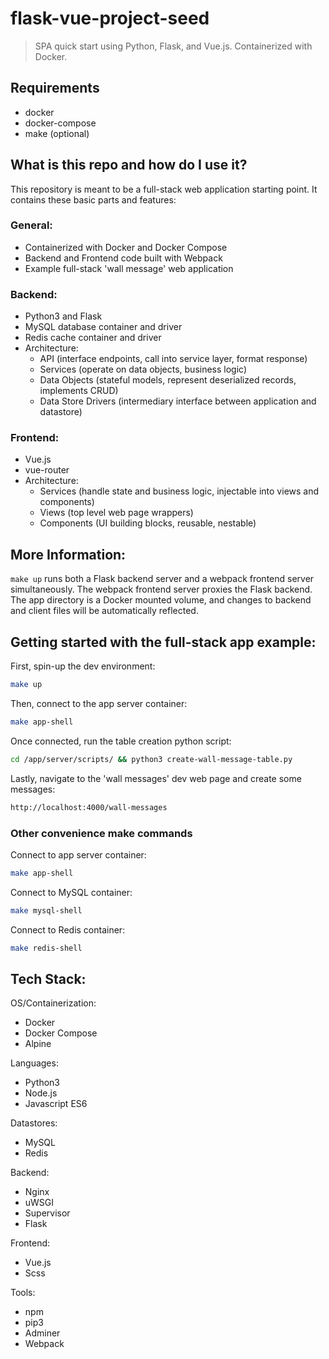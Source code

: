 

# flask-vue-project-seed

> SPA quick start using Python, Flask, and Vue.js. Containerized with Docker.


## Requirements

- docker
- docker-compose
- make (optional)


## What is this repo and how do I use it?

This repository is meant to be a full-stack web application starting point. It
contains these basic parts and features:

### General:
- Containerized with Docker and Docker Compose
- Backend and Frontend code built with Webpack
- Example full-stack 'wall message' web application

### Backend:
- Python3 and Flask
- MySQL database container and driver
- Redis cache container and driver
- Architecture:
  * API (interface endpoints, call into service layer, format response)
  * Services (operate on data objects, business logic)
  * Data Objects (stateful models, represent deserialized records, implements CRUD)
  * Data Store Drivers (intermediary interface between application and datastore)

### Frontend:
- Vue.js
- vue-router
- Architecture:
  * Services (handle state and business logic, injectable into views and components)
  * Views (top level web page wrappers)
  * Components (UI building blocks, reusable, nestable)


## More Information:

`make up` runs both a Flask backend server and a webpack frontend server
simultaneously. The webpack frontend server proxies the Flask backend. The app
directory is a Docker mounted volume, and changes to backend and client files
will be automatically reflected.


## Getting started with the full-stack app example:

First, spin-up the dev environment:
```sh
make up
```

Then, connect to the app server container:
```sh
make app-shell
```

Once connected, run the table creation python script:
```sh
cd /app/server/scripts/ && python3 create-wall-message-table.py
```

Lastly, navigate to the 'wall messages' dev web page and create some messages:
```sh
http://localhost:4000/wall-messages
```


### Other convenience make commands

Connect to app server container:
```sh
make app-shell
```

Connect to MySQL container:
```sh
make mysql-shell
```

Connect to Redis container:
```sh
make redis-shell
```


## Tech Stack:

OS/Containerization:
- Docker
- Docker Compose
- Alpine

Languages:
- Python3
- Node.js
- Javascript ES6

Datastores:
- MySQL
- Redis

Backend:
- Nginx
- uWSGI
- Supervisor
- Flask

Frontend:
- Vue.js
- Scss

Tools:
- npm
- pip3
- Adminer
- Webpack


